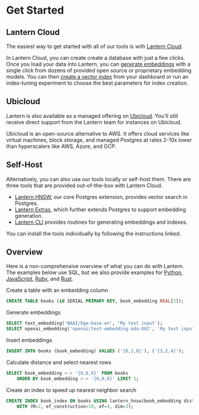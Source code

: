 # Get Started

## Lantern Cloud

The easiest way to get started with all of our tools is with [Lantern Cloud](/).

In Lantern Cloud, you can create create a database with just a few clicks. Once you load your data into Lantern, you can [generate embeddings](/docs/develop/generate) with a single click from dozens of provided open source or proprietary embedding models. You can then [create a vector index](/docs/develop/indexing) from your dashboard or run an index-tuning experiment to choose the best parameters for index creation.

## Ubicloud

Lantern is also available as a managed offering on [Ubicloud](https://ubicloud.com). You'll still receive direct support from the Lantern team for instances on Ubicloud.

Ubicloud is an open-source alternative to AWS. It offers cloud services like virtual machines, block storage, and managed Postgres at rates 2-10x lower than hyperscalers like AWS, Azure, and GCP.

## Self-Host

Alternatively, you can also use our tools locally or self-host them. There are three tools that are provided out-of-the-box with Lantern Cloud.

- [Lantern HNSW](/docs/lantern-hnsw/install), our core Postgres extension, provides vector search in Postgres.
- [Lantern Extras](/docs/lantern-extras/install), which further extends Postgres to support embedding generation.
- [Lantern CLI](/docs/lantern-cli/install) provides routines for generating embeddings and indexes.

You can install the tools individually by following the instructions linked.

## Overview

Here is a non-comprehensive overview of what you can do with Lantern. The examples below use SQL, but we also provide examples for [Python](/docs/languages/python), [JavaScript](/docs/languages/javascript), [Ruby](/docs/languages/ruby), and [Rust](/docs/languages/rust).

Create a table with an embedding column

```sql
CREATE TABLE books (id SERIAL PRIMARY KEY, book_embedding REAL[3]);
```

Generate embeddings

```sql
SELECT text_embedding('BAAI/bge-base-en', 'My text input');
SELECT openai_embedding('openai/text-embedding-ada-002', 'My text input');
```

Insert embeddings

```sql
INSERT INTO books (book_embedding) VALUES ('{0,1,0}'), ('{3,2,4}');
```

Calculate distance and select nearest rows

```sql
SELECT book_embedding <-> '{0,0,0}' FROM books
    ORDER BY book_embedding <-> '{0,0,0}' LIMIT 1;
```

Create an index to speed up nearest neighbor search

```sql
CREATE INDEX book_index ON books USING lantern_hnsw(book_embedding dist_l2sq_ops)
    WITH (M=2, ef_construction=10, ef=4, dim=3);
```
